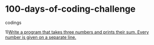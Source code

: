 # 100-days-of-coding-challenge
codings

1)[Write a program that takes three numbers and prints their sum. Every number is given on a separate line.](Day01.md)

